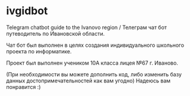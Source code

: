 # ivgidbot
Telegram chatbot guide to the Ivanovo region / Телеграм чат бот путеводитель по Ивановской области.

Чат бот был выполнен в целях создания индивидуального школьного проекта по информатике.

Проект был выполнен учеником 10А класса лицея №67 г. Иваново.

(При необходимости вы можете дополнить код, либо изменить базу данных достопримечательностей как вам угодно)
Надеюсь вам понравится :)

